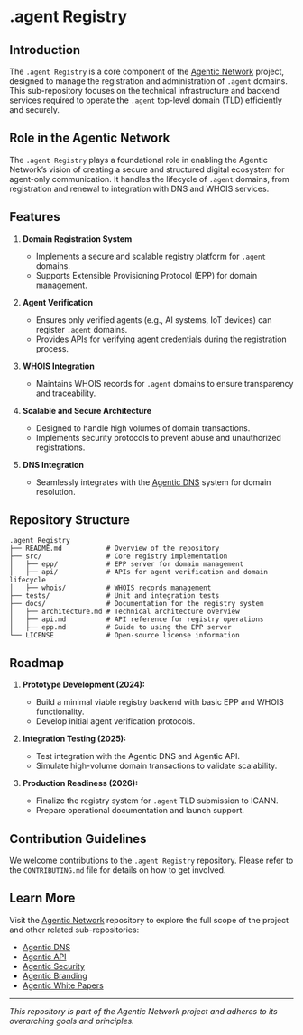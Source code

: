 # .agent Registry

## Introduction
The `.agent Registry` is a core component of the [Agentic Network](https://github.com/AgenticNetwork) project, designed to manage the registration and administration of `.agent` domains. This sub-repository focuses on the technical infrastructure and backend services required to operate the `.agent` top-level domain (TLD) efficiently and securely.

## Role in the Agentic Network
The `.agent Registry` plays a foundational role in enabling the Agentic Network’s vision of creating a secure and structured digital ecosystem for agent-only communication. It handles the lifecycle of `.agent` domains, from registration and renewal to integration with DNS and WHOIS services. 

## Features
1. **Domain Registration System**
   - Implements a secure and scalable registry platform for `.agent` domains.
   - Supports Extensible Provisioning Protocol (EPP) for domain management.

2. **Agent Verification**
   - Ensures only verified agents (e.g., AI systems, IoT devices) can register `.agent` domains.
   - Provides APIs for verifying agent credentials during the registration process.

3. **WHOIS Integration**
   - Maintains WHOIS records for `.agent` domains to ensure transparency and traceability.

4. **Scalable and Secure Architecture**
   - Designed to handle high volumes of domain transactions.
   - Implements security protocols to prevent abuse and unauthorized registrations.

5. **DNS Integration**
   - Seamlessly integrates with the [Agentic DNS](https://github.com/AgenticNetwork/AgenticDNS) system for domain resolution.

## Repository Structure
```
.agent Registry
├── README.md           # Overview of the repository
├── src/                # Core registry implementation
│   ├── epp/            # EPP server for domain management
│   ├── api/            # APIs for agent verification and domain lifecycle
│   ├── whois/          # WHOIS records management
├── tests/              # Unit and integration tests
├── docs/               # Documentation for the registry system
│   ├── architecture.md # Technical architecture overview
│   ├── api.md          # API reference for registry operations
│   ├── epp.md          # Guide to using the EPP server
└── LICENSE             # Open-source license information
```

## Roadmap
1. **Prototype Development (2024):**
   - Build a minimal viable registry backend with basic EPP and WHOIS functionality.
   - Develop initial agent verification protocols.

2. **Integration Testing (2025):**
   - Test integration with the Agentic DNS and Agentic API.
   - Simulate high-volume domain transactions to validate scalability.

3. **Production Readiness (2026):**
   - Finalize the registry system for `.agent` TLD submission to ICANN.
   - Prepare operational documentation and launch support.

## Contribution Guidelines
We welcome contributions to the `.agent Registry` repository. Please refer to the `CONTRIBUTING.md` file for details on how to get involved.

## Learn More
Visit the [Agentic Network](https://github.com/AgenticNetwork) repository to explore the full scope of the project and other related sub-repositories:
- [Agentic DNS](https://github.com/AgenticNetwork/AgenticDNS)
- [Agentic API](https://github.com/AgenticNetwork/AgenticAPI)
- [Agentic Security](https://github.com/AgenticNetwork/AgenticSecurity)
- [Agentic Branding](https://github.com/AgenticNetwork/AgenticBranding)
- [Agentic White Papers](https://github.com/AgenticNetwork/AgenticWhitePapers)

---
*This repository is part of the Agentic Network project and adheres to its overarching goals and principles.*
